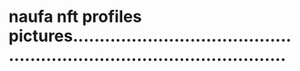 # naufa nft profiles pictures.............................................................................................
